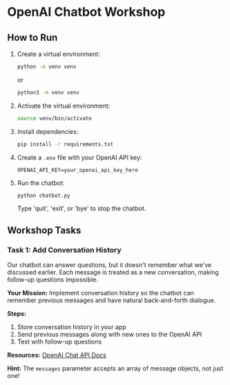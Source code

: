 # OpenAI Chatbot Workshop

## How to Run

1. Create a virtual environment:

   ```bash
   python -m venv venv
   ```

   or

   ```bash
   python3 -m venv venv
   ```

2. Activate the virtual environment:

   ```bash
   source venv/bin/activate
   ```

3. Install dependencies:

   ```bash
   pip install -r requirements.txt
   ```

4. Create a `.env` file with your OpenAI API key:

   ```
   OPENAI_API_KEY=your_openai_api_key_here
   ```

5. Run the chatbot:
   ```bash
   python chatbot.py
   ```
   Type 'quit', 'exit', or 'bye' to stop the chatbot.

## Workshop Tasks

### Task 1: Add Conversation History

Our chatbot can answer questions, but it doesn't remember what we've discussed earlier. Each message is treated as a new conversation, making follow-up questions impossible.

**Your Mission:**
Implement conversation history so the chatbot can remember previous messages and have natural back-and-forth dialogue.

**Steps:**

1. Store conversation history in your app
2. Send previous messages along with new ones to the OpenAI API
3. Test with follow-up questions

**Resources:** [OpenAI Chat API Docs](https://platform.openai.com/docs/guides/chat-completions)

**Hint:** The `messages` parameter accepts an array of message objects, not just one!
